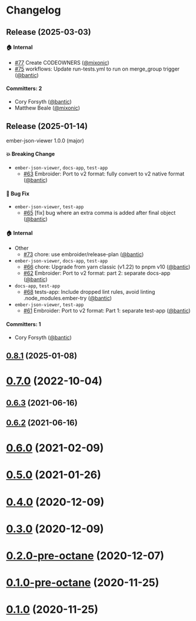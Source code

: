 # Changelog

## Release (2025-03-03)



#### :house: Internal
* [#77](https://github.com/Addepar/ember-json-viewer/pull/77) Create CODEOWNERS ([@mixonic](https://github.com/mixonic))
* [#75](https://github.com/Addepar/ember-json-viewer/pull/75) workflows: Update run-tests.yml to run on merge_group trigger ([@bantic](https://github.com/bantic))

#### Committers: 2
- Cory Forsyth ([@bantic](https://github.com/bantic))
- Matthew Beale ([@mixonic](https://github.com/mixonic))

## Release (2025-01-14)

ember-json-viewer 1.0.0 (major)

#### :boom: Breaking Change
* `ember-json-viewer`, `docs-app`, `test-app`
  * [#63](https://github.com/Addepar/ember-json-viewer/pull/63) Embroider: Port to v2 format: fully convert to v2 native format ([@bantic](https://github.com/bantic))

#### :bug: Bug Fix
* `ember-json-viewer`, `test-app`
  * [#65](https://github.com/Addepar/ember-json-viewer/pull/65) [fix] bug where an extra comma is added after final object ([@bantic](https://github.com/bantic))

#### :house: Internal
* Other
  * [#73](https://github.com/Addepar/ember-json-viewer/pull/73) chore: use embroider/release-plan ([@bantic](https://github.com/bantic))
* `ember-json-viewer`, `docs-app`, `test-app`
  * [#66](https://github.com/Addepar/ember-json-viewer/pull/66) chore: Upgrade from yarn classic (v1.22) to pnpm v10 ([@bantic](https://github.com/bantic))
  * [#62](https://github.com/Addepar/ember-json-viewer/pull/62) Embroider: Port to v2 format: part 2: separate docs-app ([@bantic](https://github.com/bantic))
* `docs-app`, `test-app`
  * [#68](https://github.com/Addepar/ember-json-viewer/pull/68) tests-app: Include dropped lint rules, avoid linting .node_modules.ember-try ([@bantic](https://github.com/bantic))
* `ember-json-viewer`, `test-app`
  * [#61](https://github.com/Addepar/ember-json-viewer/pull/61) Embroider: Port to v2 format: Part 1: separate test-app ([@bantic](https://github.com/bantic))

#### Committers: 1
- Cory Forsyth ([@bantic](https://github.com/bantic))

## [0.8.1](https://github.com/Addepar/ember-json-viewer/compare/v0.7.0...v0.8.1) (2025-01-08)

# [0.7.0](https://github.com/Addepar/ember-json-viewer/compare/v0.6.3...v0.7.0) (2022-10-04)

## [0.6.3](https://github.com/Addepar/ember-json-viewer/compare/v0.6.2...v0.6.3) (2021-06-16)

## [0.6.2](https://github.com/Addepar/ember-json-viewer/compare/v0.6.0...v0.6.2) (2021-06-16)

# [0.6.0](https://github.com/Addepar/ember-json-viewer/compare/v0.5.0...v0.6.0) (2021-02-09)




# [0.5.0](https://github.com/Addepar/ember-json-viewer/compare/v0.5.0...v0.6.0) (2021-01-26)




# [0.4.0](https://github.com/Addepar/ember-json-viewer/compare/v0.5.0...v0.6.0) (2020-12-09)




# [0.3.0](https://github.com/Addepar/ember-json-viewer/compare/v0.5.0...v0.6.0) (2020-12-09)




# [0.2.0-pre-octane](https://github.com/Addepar/ember-json-viewer/compare/v0.5.0...v0.6.0) (2020-12-07)




# [0.1.0-pre-octane](https://github.com/Addepar/ember-json-viewer/compare/v0.5.0...v0.6.0) (2020-11-25)




# [0.1.0](https://github.com/Addepar/ember-json-viewer/compare/v0.5.0...v0.6.0) (2020-11-25)

